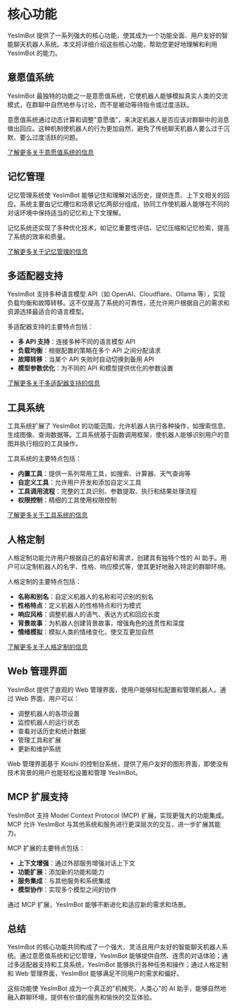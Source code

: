 # 核心功能

YesImBot 提供了一系列强大的核心功能，使其成为一个功能全面、用户友好的智能聊天机器人系统。本文将详细介绍这些核心功能，帮助您更好地理解和利用 YesImBot 的能力。

## 意愿值系统

YesImBot 最独特的功能之一是意愿值系统，它使机器人能够模拟真实人类的交流模式，在群聊中自然地参与讨论，而不是被动等待指令或过度活跃。

意愿值系统通过动态计算和调整"意愿值"，来决定机器人是否应该对群聊中的消息做出回应。这种机制使机器人的行为更加自然，避免了传统聊天机器人要么过于沉默、要么过度活跃的问题。

[了解更多关于意愿值系统的信息](willingness-system.md)

## 记忆管理

记忆管理系统使 YesImBot 能够记住和理解对话历史，提供连贯、上下文相关的回应。系统主要由记忆槽位和场景记忆两部分组成，协同工作使机器人能够在不同的对话环境中保持适当的记忆和上下文理解。

记忆系统还实现了多种优化技术，如记忆重要性评估、记忆压缩和记忆检索，提高了系统的效率和质量。

[了解更多关于记忆管理的信息](memory-management.md)

## 多适配器支持

YesImBot 支持多种语言模型 API（如 OpenAI、Cloudflare、Ollama 等），实现负载均衡和故障转移。这不仅提高了系统的可靠性，还允许用户根据自己的需求和资源选择最适合的语言模型。

多适配器支持的主要特点包括：

- **多 API 支持**：连接多种不同的语言模型 API
- **负载均衡**：根据配置的策略在多个 API 之间分配请求
- **故障转移**：当某个 API 失败时自动切换到备用 API
- **模型参数优化**：为不同的 API 和模型提供优化的参数设置

[了解更多关于多适配器支持的信息](adapters.md)

## 工具系统

工具系统扩展了 YesImBot 的功能范围，允许机器人执行各种操作，如搜索信息、生成图像、查询数据等。工具系统基于函数调用框架，使机器人能够识别用户的意图并执行相应的工具操作。

工具系统的主要特点包括：

- **内置工具**：提供一系列常用工具，如搜索、计算器、天气查询等
- **自定义工具**：允许用户开发和添加自定义工具
- **工具调用流程**：完整的工具识别、参数提取、执行和结果处理流程
- **权限控制**：精细的工具使用权限控制

[了解更多关于工具系统的信息](tool-system.md)

## 人格定制

人格定制功能允许用户根据自己的喜好和需求，创建具有独特个性的 AI 助手。用户可以定制机器人的名字、性格、响应模式等，使其更好地融入特定的群聊环境。

人格定制的主要特点包括：

- **名称和别名**：自定义机器人的名称和可识别的别名
- **性格特点**：定义机器人的性格特点和行为模式
- **响应风格**：调整机器人的语气、表达方式和回应长度
- **背景故事**：为机器人创建背景故事，增强角色的连贯性和深度
- **情绪模拟**：模拟人类的情绪变化，使交互更加自然

[了解更多关于人格定制的信息](personality.md)

## Web 管理界面

YesImBot 提供了直观的 Web 管理界面，使用户能够轻松配置和管理机器人。通过 Web 界面，用户可以：

- 调整机器人的各项设置
- 监控机器人的运行状态
- 查看对话历史和统计数据
- 管理工具和扩展
- 更新和维护系统

Web 管理界面基于 Koishi 的控制台系统，提供了用户友好的图形界面，即使没有技术背景的用户也能轻松设置和管理 YesImBot。

## MCP 扩展支持

YesImBot 支持 Model Context Protocol (MCP) 扩展，实现更强大的功能集成。MCP 允许 YesImBot 与其他系统和服务进行更深层次的交互，进一步扩展其能力。

MCP 扩展的主要特点包括：

- **上下文增强**：通过外部服务增强对话上下文
- **功能扩展**：添加新的功能和能力
- **服务集成**：与其他服务和系统集成
- **模型协作**：实现多个模型之间的协作

通过 MCP 扩展，YesImBot 能够不断进化和适应新的需求和场景。

## 总结

YesImBot 的核心功能共同构成了一个强大、灵活且用户友好的智能聊天机器人系统。通过意愿值系统和记忆管理，YesImBot 能够提供自然、连贯的对话体验；通过多适配器支持和工具系统，YesImBot 能够执行各种任务和操作；通过人格定制和 Web 管理界面，YesImBot 能够满足不同用户的需求和偏好。

这些功能使 YesImBot 成为一个真正的"机械壳，人类心"的 AI 助手，能够自然地融入群聊环境，提供有价值的服务和愉快的交互体验。
